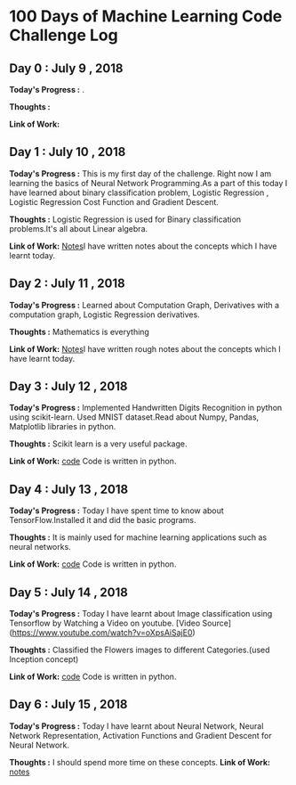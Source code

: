 # 100 Days of Machine Learning Code Challenge Log

## Day 0 : July 9 , 2018
**Today's Progress :**  .

**Thoughts :** 

**Link of Work:** 

## Day 1 : July 10 , 2018
**Today's Progress :**  This is my first day of the challenge. Right now I am learning the basics of Neural Network Programming.As a part of this today I have learned about binary classification problem, Logistic Regression , Logistic Regression Cost Function and Gradient Descent. 

**Thoughts :** Logistic Regression is used for Binary classification problems.It's all about Linear algebra.

**Link of Work:**  [Notes](https://github.com/cherry324/100DaysOfMLCodeChallenge/tree/master/notesDay1)I have written notes about the concepts which I have learnt today. 

## Day 2 : July 11 , 2018
**Today's Progress :**  Learned about Computation Graph, Derivatives with a computation graph, Logistic Regression derivatives. 

**Thoughts :** Mathematics is everything

**Link of Work:**  [Notes](https://github.com/cherry324/100DaysOfMLCodeChallenge/tree/master/notesDay2)I have written rough notes about the concepts which I have learnt today. 

## Day 3 : July 12 , 2018
**Today's Progress :**  Implemented Handwritten Digits Recognition in python using scikit-learn. Used MNIST dataset.Read about Numpy, Pandas, Matplotlib libraries in python. 

**Thoughts :** Scikit learn is a very useful package.

**Link of Work:**  [code](https://github.com/cherry324/100DaysOfMLCodeChallenge/tree/master/Day3) Code is written in python.

## Day 4 : July 13 , 2018
**Today's Progress :**  Today I have spent time to know about TensorFlow.Installed it and did the basic programs.

**Thoughts :** It is mainly used for machine learning applications such as neural networks.

**Link of Work:**  [code](https://github.com/cherry324/100DaysOfMLCodeChallenge/tree/master/Day4) Code is written in python.

## Day 5 : July 14 , 2018
**Today's Progress :**  Today I have learnt about Image classification using Tensorflow by Watching a Video on youtube.
                      [Video Source] (https://www.youtube.com/watch?v=oXpsAiSajE0)

**Thoughts :** Classified the Flowers images to different Categories.(used Inception concept)

**Link of Work:**  [code](https://github.com/cherry324/100DaysOfMLCodeChallenge/tree/master/Day5) Code is written in python.

## Day 6 : July 15 , 2018
**Today's Progress :**  Today I have learnt about Neural Network, Neural Network Representation, Activation Functions and Gradient Descent for Neural Network.

**Thoughts :** I should spend more time on these concepts.
**Link of Work:**  [notes](https://github.com/cherry324/100DaysOfMLCodeChallenge/tree/master/Day6) 


